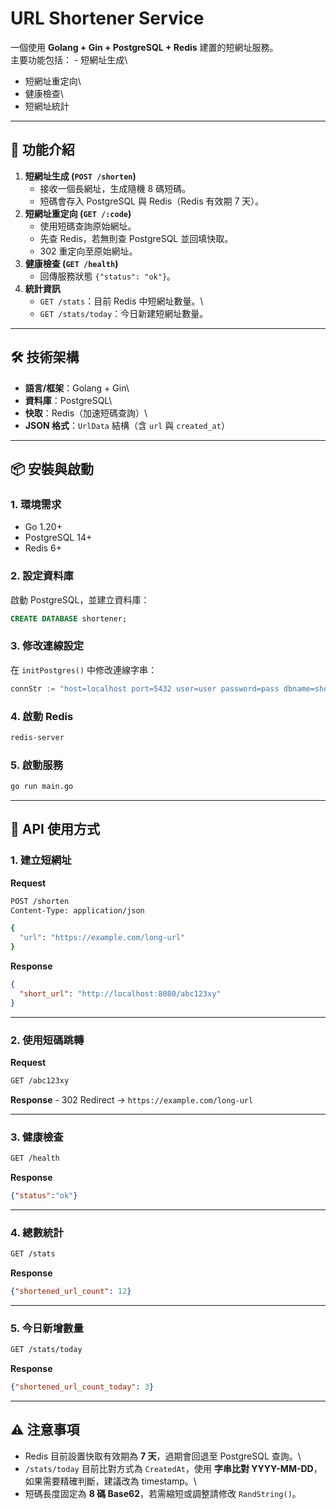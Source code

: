 # URL Shortener Service

一個使用 **Golang + Gin + PostgreSQL + Redis** 建置的短網址服務。\
主要功能包括： - 短網址生成\
- 短網址重定向\
- 健康檢查\
- 短網址統計

------------------------------------------------------------------------

## 🚀 功能介紹

1.  **短網址生成 (`POST /shorten`)**
    -   接收一個長網址，生成隨機 8 碼短碼。
    -   短碼會存入 PostgreSQL 與 Redis（Redis 有效期 7 天）。
2.  **短網址重定向 (`GET /:code`)**
    -   使用短碼查詢原始網址。
    -   先查 Redis，若無則查 PostgreSQL 並回填快取。
    -   302 重定向至原始網址。
3.  **健康檢查 (`GET /health`)**
    -   回傳服務狀態 `{"status": "ok"}`。
4.  **統計資訊**
    -   `GET /stats`：目前 Redis 中短網址數量。\
    -   `GET /stats/today`：今日新建短網址數量。

------------------------------------------------------------------------

## 🛠️ 技術架構

-   **語言/框架**：Golang + Gin\
-   **資料庫**：PostgreSQL\
-   **快取**：Redis（加速短碼查詢）\
-   **JSON 格式**：`UrlData` 結構（含 `url` 與 `created_at`）

------------------------------------------------------------------------

## 📦 安裝與啟動

### 1. 環境需求

-   Go 1.20+
-   PostgreSQL 14+
-   Redis 6+

### 2. 設定資料庫

啟動 PostgreSQL，並建立資料庫：

``` sql
CREATE DATABASE shortener;
```

### 3. 修改連線設定

在 `initPostgres()` 中修改連線字串：

``` go
connStr := "host=localhost port=5432 user=user password=pass dbname=shortener sslmode=disable"
```

### 4. 啟動 Redis

``` bash
redis-server
```

### 5. 啟動服務

``` bash
go run main.go
```

------------------------------------------------------------------------

## 📡 API 使用方式

### 1. 建立短網址

**Request**

``` bash
POST /shorten
Content-Type: application/json

{
  "url": "https://example.com/long-url"
}
```

**Response**

``` json
{
  "short_url": "http://localhost:8080/abc123xy"
}
```

------------------------------------------------------------------------

### 2. 使用短碼跳轉

**Request**

``` bash
GET /abc123xy
```

**Response** - 302 Redirect → `https://example.com/long-url`

------------------------------------------------------------------------

### 3. 健康檢查

``` bash
GET /health
```

**Response**

``` json
{"status":"ok"}
```

------------------------------------------------------------------------

### 4. 總數統計

``` bash
GET /stats
```

**Response**

``` json
{"shortened_url_count": 12}
```

------------------------------------------------------------------------

### 5. 今日新增數量

``` bash
GET /stats/today
```

**Response**

``` json
{"shortened_url_count_today": 3}
```

------------------------------------------------------------------------

## ⚠️ 注意事項

-   Redis 目前設置快取有效期為 **7 天**，過期會回退至 PostgreSQL 查詢。\
-   `/stats/today` 目前比對方式為 `CreatedAt`，使用 **字串比對
    YYYY-MM-DD**，如果需要精確判斷，建議改為 timestamp。\
-   短碼長度固定為 **8 碼 Base62**，若需縮短或調整請修改
    `RandString()`。
